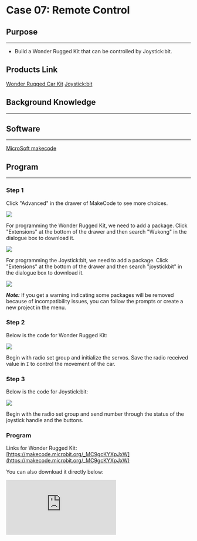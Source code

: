 ﻿# Case 07: Remote Control

## Purpose
---

- Build a Wonder Rugged Kit that can be controlled by Joystick:bit.

## Products Link

[Wonder Rugged Car Kit](https://shop.elecfreaks.com/products/elecfreaks-micro-bit-wonder-rugged-car-kit-without-micro-bit-board)
[Joystick:bit](https://shop.elecfreaks.com/products/elecfreaks-micro-bit-joystick-bit-v2-kit?_pos=1&_sid=d4f46b0e5&_ss=r)

## Background Knowledge

------

## Software

------

[MicroSoft makecode](https://makecode.microbit.org/#)

## Program

------

### Step 1

Click "Advanced" in the drawer of MakeCode to see more choices.

![](https://wiki-media-ef.oss-cn-hongkong.aliyuncs.com//images/Mecanum_wheel_car_kit_case_01_01.png)

For programming the Wonder Rugged Kit, we need to add a package. Click "Extensions" at the bottom of the drawer and then search "Wukong" in the dialogue box to download it.

![](https://wiki-media-ef.oss-cn-hongkong.aliyuncs.com//images/Mecanum_wheel_car_kit_case_01_02.png)

For programming the Joystick:bit, we need to add a package. Click "Extensions" at the bottom of the drawer and then search "joystickbit" in the dialogue box to download it.

![](https://wiki-media-ef.oss-cn-hongkong.aliyuncs.com//images/Mecanum_wheel_car_kit_case_07_04.png)



***Note:*** If you get a warning indicating some packages will be removed because of incompatibility issues, you can follow the prompts or create a new project in the menu.

### Step 2

Below is the code for Wonder Rugged Kit:


![](https://wiki-media-ef.oss-cn-hongkong.aliyuncs.com//images/Mecanum_wheel_car_kit_case_07_05.png)


Begin with radio set group and initialize the servos. Save the radio received value in `I` to control the movement of the car.


### Step 3

Below is the code for Joystick:bit:


![](https://wiki-media-ef.oss-cn-hongkong.aliyuncs.com//images/Mecanum_wheel_car_kit_case_07_06.png)


Begin with the radio set group and send number through the status of the joystick handle and the buttons.


### Program

Links for Wonder Rugged Kit: [https://makecode.microbit.org/_MC9gcKYXpJxW](https://makecode.microbit.org/_MC9gcKYXpJxW)

You can also download it directly below:

<div
    style={{
        position: 'relative',
        paddingBottom: '60%',
        overflow: 'hidden',
    }}
>
    <iframe
        src="https://makecode.microbit.org/_MC9gcKYXpJxW"
        frameborder="0"
        sandbox="allow-popups allow-forms allow-scripts allow-same-origin"
        style={{
            position: 'absolute',
            width: '100%',
            height: '100%',
        }}
    />
</div>


Links for Joystick:bit: [https://makecode.microbit.org/_e5dHb6c9xbt8](https://makecode.microbit.org/_e5dHb6c9xbt8)

You can also download it directly below:

<div
    style={{
        position: 'relative',
        paddingBottom: '60%',
        overflow: 'hidden',
    }}
>
    <iframe
        src="https://makecode.microbit.org/_U9zgLViDgKKz"
        frameborder="0"
        sandbox="allow-popups allow-forms allow-scripts allow-same-origin"
        style={{
            position: 'absolute',
            width: '100%',
            height: '100%',
        }}
    />
</div>

### Result

The movement of the car can be controlled via Joystick:bit.

## Exploration

------

## FAQ

------

## Relevant Files

---
